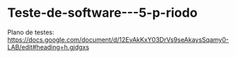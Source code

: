 # Teste-de-software---5-p-riodo

Plano de testes: https://docs.google.com/document/d/12EvAkKxY03DrVs9seAkaysSqamy0-LAB/edit#heading=h.gjdgxs
